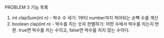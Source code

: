 PROBLEM 3
기능 목록
1. int clapSum(int n) - 박수 수 세기: 1부터 number까지 쳐야되는 손뼉 수를 계산
2. boolean clap(int n) - 박수를 치는 숫자 판별하기: 어떤 수에서 박수를 치는지 반환. true면 박수를 치는 수이고, false면 박수를 치지 않는 수이다.